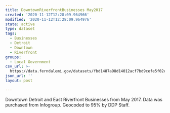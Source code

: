 ```yaml
---
title: DowntownRiverfrontBusinesses May2017
created: '2020-11-12T12:28:09.964966'
modified: '2020-11-12T12:28:09.964976'
state: active
type: dataset
tags:
  - Businesses
  - Detroit
  - Downtown
  - Riverfront
groups:
  - Local Government
csv_url: >-
  https://data.ferndalemi.gov/datasets/fbd1487a98d14012acf7bd9cefe5f02e_0.csv?outSR=%7B%22latestWkid%22%3A2898%2C%22wkid%22%3A2898%7D
json_url: ''
layout: post

---
```

Downtown Detroit and East Riverfront Businesses from May 2017. Data was purchased from Infogroup. Geocoded to 95% by DDP Staff. 
